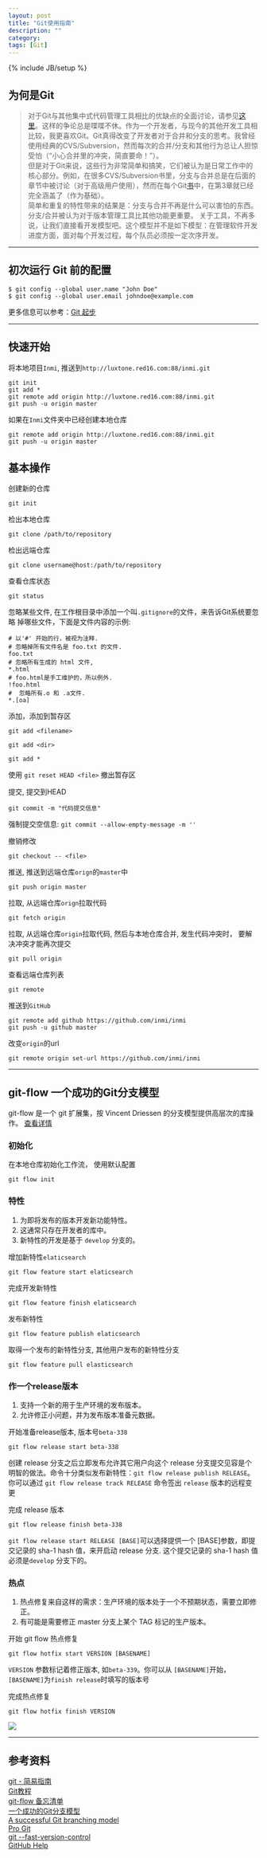 ```yaml
---
layout: post
title: "Git使用指南"
description: ""
category: 
tags: [Git]
---
```

{% include JB/setup %}

## 为何是Git

> 对于Git与其他集中式代码管理工具相比的优缺点的全面讨论，请参见[这里](https://git.wiki.kernel.org/index.php/GitSvnComparsion)。这样的争论总是喋喋不休。作为一个开发者，与现今的其他开发工具相比较，我更喜欢Git。Git真得改变了开发者对于合并和分支的思考。我曾经使用经典的CVS/Subversion，然而每次的合并/分支和其他行为总让人担惊受怕（“小心合并里的冲突，简直要命！”）。  
> 但是对于Git来说，这些行为非常简单和搞笑，它们被认为是日常工作中的核心部分。例如，在很多CVS/Subversion书里，分支与合并总是在后面的章节中被讨论（对于高级用户使用），然而在每个Git[书](https://pragprog.com/book/tsgit/pragmatic-version-control-using-git)中，在第3章就已经完全涵盖了（作为基础）。  
> 简单和重复的特性带来的结果是：分支与合并不再是什么可以害怕的东西。分支/合并被认为对于版本管理工具比其他功能更重要。
关于工具，不再多说，让我们直接看开发模型吧。这个模型并不是如下模型：在管理软件开发进度方面，面对每个开发过程，每个队员必须按一定次序开发。

----------------------------

## 初次运行 Git 前的配置

    $ git config --global user.name "John Doe"
    $ git config --global user.email johndoe@example.com

更多信息可以参考：[Git 起步](http://git-scm.com/book/zh/v1/%E8%B5%B7%E6%AD%A5-%E5%88%9D%E6%AC%A1%E8%BF%90%E8%A1%8C-Git-%E5%89%8D%E7%9A%84%E9%85%8D%E7%BD%AE)

----------------------------

## 快速开始

将本地项目`Inmi`, 推送到`http://luxtone.red16.com:88/inmi.git`  

    git init
    git add *
    git remote add origin http://luxtone.red16.com:88/inmi.git
    git push -u origin master

如果在`Inmi`文件夹中已经创建本地仓库

    git remote add origin http://luxtone.red16.com:88/inmi.git
    git push -u origin master


## 基本操作

创建新的仓库

    git init

检出本地仓库

    git clone /path/to/repository

检出远端仓库
    
    git clone username@host:/path/to/repository

查看仓库状态
    
    git status

忽略某些文件, 在工作根目录中添加一个叫`.gitignore`的文件，来告诉Git系统要忽略 掉哪些文件，下面是文件内容的示例:

    # 以'#' 开始的行，被视为注释.
    # 忽略掉所有文件名是 foo.txt 的文件.
    foo.txt
    # 忽略所有生成的 html 文件,
    *.html
    # foo.html是手工维护的，所以例外.
    !foo.html
    #  忽略所有.o 和 .a文件.
    *.[oa]
    

添加，添加到暂存区
	
    git add <filename>

    git add <dir>

    git add *

使用 `git reset HEAD <file>` 撤出暂存区

提交, 提交到HEAD

    git commit -m "代码提交信息"

强制提交空信息: `git commit --allow-empty-message -m ''`

撤销修改

    git checkout -- <file>

推送, 推送到远端仓库`orign`的`master`中
    
    git push origin master

拉取, 从远端仓库`orign`拉取代码

    git fetch origin

拉取, 从远端仓库`origin`拉取代码, 然后与本地仓库合并, 发生代码冲突时， 要解决冲突才能再次提交

    git pull origin

查看远端仓库列表

    git remote

推送到`GitHub`

    git remote add github https://github.com/inmi/inmi
    git push -u github master

改变`origin`的url
    
    git remote origin set-url https://github.com/inmi/inmi

----------------------------

## git-flow 一个成功的Git分支模型
git-flow 是一个 git 扩展集，按 Vincent Driessen 的分支模型提供高层次的库操作。 [查看详情](http://nvie.com/posts/a-successful-git-branching-model/)

### 初始化

在本地仓库初始化工作流， 使用默认配置

    git flow init

### 特性

1. 为即将发布的版本开发新功能特性。
2. 这通常只存在开发者的库中。
3. 新特性的开发是基于 `develop` 分支的。

增加新特性`elaticsearch`

    git flow feature start elaticsearch 

完成开发新特性

    git flow feature finish elaticsearch

发布新特性

    git flow feature publish elaticsearch

取得一个发布的新特性分支, 其他用户发布的新特性分支

    git flow feature pull elasticsearch

### 作一个release版本

1. 支持一个新的用于生产环境的发布版本。
2. 允许修正小问题，并为发布版本准备元数据。

开始准备release版本, 版本号`beta-338`

    git flow release start beta-338

创建 release 分支之后立即发布允许其它用户向这个 release 分支提交见容是个明智的做法。命令十分类似发布新特性：`git flow release publish RELEASE`。 你可以通过 `git flow release track RELEASE` 命令签出 `release` 版本的远程变更

完成 release 版本

    git flow release finish beta-338

`git flow release start RELEASE [BASE]`可以选择提供一个 [BASE]参数，即提交记录的 sha-1 hash 值，来开启动 release 分支. 这个提交记录的 sha-1 hash 值必须是`develop` 分支下的。

### 热点

1. 热点修复来自这样的需求：生产环境的版本处于一个不预期状态，需要立即修正。
2. 有可能是需要修正 master 分支上某个 TAG 标记的生产版本。

开始 git flow 热点修复

    git flow hotfix start VERSION [BASENAME]

`VERSION` 参数标记着修正版本, 如`beta-339`。你可以从 `[BASENAME]`开始，`[BASENAME]`为`finish release`时填写的版本号

完成热点修复

    git flow hotfix finish VERSION

![](http://danielkummer.github.io/git-flow-cheatsheet/img/git-flow-commands.png)

----------------------------

## 参考资料
[git - 简易指南](http://www.bootcss.com/p/git-guide/)  
[Git教程](http://www.liaoxuefeng.com/wiki/0013739516305929606dd18361248578c67b8067c8c017b000)  
[git-flow 备忘清单](http://danielkummer.github.io/git-flow-cheatsheet/index.zh_CN.html)  
[一个成功的Git分支模型](http://www.juvenxu.com/2010/11/28/a-successful-git-branching-model/)  
[A successful Git branching model](http://nvie.com/posts/a-successful-git-branching-model/)  
[Pro Git](http://git-scm.com/book/zh/v1)  
[git --fast-version-control](http://git-scm.com/doc)  
[GitHub Help](https://help.github.com/)  
